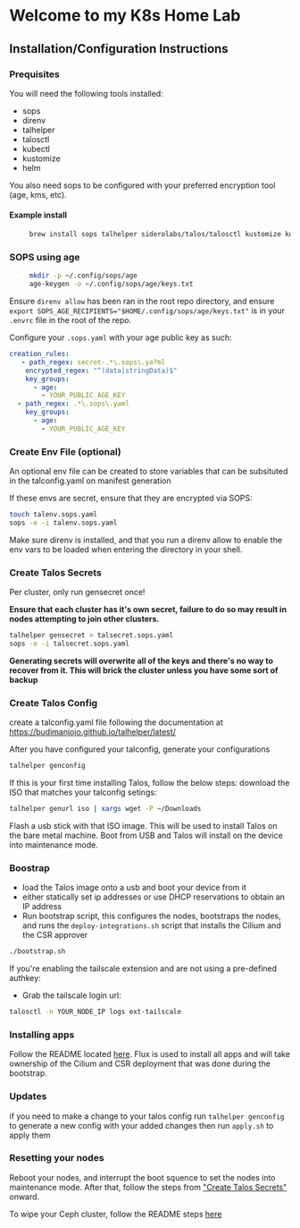 # Welcome to my K8s Home Lab

## Installation/Configuration Instructions
### Prequisites

You will need the following tools installed:
  - sops
  - direnv
  - talhelper
  - talosctl
  - kubectl
  - kustomize
  - helm

You also need sops to be configured with your preferred encryption tool (age, kms, etc).

#### Example install
```sh
     brew install sops talhelper siderolabs/talos/talosctl kustomize kubectl helm
```

### SOPS using age

```sh
     mkdir -p ~/.config/sops/age
     age-keygen -o ~/.config/sops/age/keys.txt
```

Ensure `direnv allow` has been ran in the root repo directory, and ensure `export SOPS_AGE_RECIPIENTS="$HOME/.config/sops/age/keys.txt"` is in your `.envrc` file in the root of the repo.

Configure your `.sops.yaml` with your age public key as such:

```yaml
creation_rules:
   - path_regex: secret-.*\.sops\.ya?ml
    encrypted_regex: "^(data|stringData)$"
    key_groups:
      - age:
        - YOUR_PUBLIC_AGE_KEY
  - path_regex: .*\.sops\.yaml
    key_groups:
      - age:
        - YOUR_PUBLIC_AGE_KEY
```

### Create Env File (optional)
An optional env file can be created to store variables that can be subsituted in
the talconfig.yaml on manifest generation

If these envs are secret, ensure that they are encrypted via SOPS:

```sh
touch talenv.sops.yaml
sops -e -i talenv.sops.yaml
```

Make sure direnv is installed, and that you run a direnv allow to enable the env vars to be loaded when entering the directory in your shell.

### Create Talos Secrets

Per cluster, only run gensecret once!

**Ensure that each cluster has it's own secret, failure to do so may result in nodes attempting to join other clusters.**

```sh
talhelper gensecret > talsecret.sops.yaml
sops -e -i talsecret.sops.yaml
```

**Generating secrets will overwrite all of the keys and there's no way to recover from it. This will brick the cluster unless you have some sort of backup**

### Create Talos Config
create a talconfig.yaml file following the documentation at https://budimanjojo.github.io/talhelper/latest/

After you have configured your talconfig, generate your configurations

```sh
talhelper genconfig
```

If this is your first time installing Talos, follow the below steps:
download the ISO that matches your talconfig setings:

```sh
talhelper genurl iso | xargs wget -P ~/Downloads
```

Flash a usb stick with that ISO image. This will be used to install Talos on the bare metal machine.
Boot from USB and Talos will install on the device into maintenance mode.

### Boostrap
* load the Talos image onto a usb and boot your device from it
* either statically set ip addresses or use DHCP reservations to obtain
  an IP address
* Run bootstrap script, this configures the nodes, bootstraps the nodes, and runs the `deploy-integrations.sh` script that installs the Cilium and the CSR approver

```sh
./bootstrap.sh
```

If you're enabling the tailscale extension and are not using a pre-defined authkey:

* Grab the tailscale login url:

```sh
talosctl -n YOUR_NODE_IP logs ext-tailscale
```

### Installing apps

Follow the README located [here](./k8s/bootstrap/README.md). Flux is used to install all apps and will take ownership of the Cilium and CSR deployment that was done during the bootstrap.

### Updates

if you need to make a change to your talos config run `talhelper genconfig` to generate a
new config with your added changes then run `apply.sh` to apply them

### Resetting your nodes

Reboot your nodes, and interrupt the boot squence to set the nodes into maintenance mode. After that, follow the steps from ["Create Talos Secrets"](https://github.com/zhopp/homeops?tab=readme-ov-file#create-talos-secrets) onward.

To wipe your Ceph cluster, follow the README steps [here](./k8s/apps/storage/README.md)
